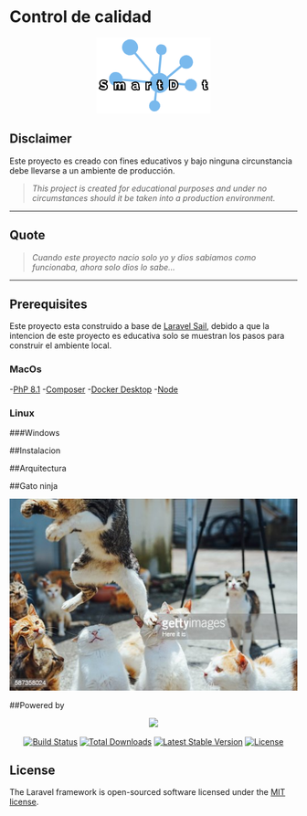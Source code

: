 # Control de calidad
<p align="center">
  <img src="/public/img/SmartDotLogo.png" />
</p>


## Disclaimer
Este proyecto es creado con fines educativos y bajo ninguna circunstancia debe llevarse a un ambiente de producción.
> *This project is created for educational purposes and under no circumstances should it be taken into a production environment.*

------------
## Quote


 > *Cuando este proyecto nacio solo yo y dios sabiamos como funcionaba, ahora solo dios lo sabe...*
 

------------

## Prerequisites
Este proyecto esta construido a base de [Laravel Sail](https://laravel.com/docs/9.x/sail "Laravel Sail"), debido a que la intencion de este proyecto es educativa solo se muestran los pasos para construir el ambiente local.

### MacOs
-[PhP 8.1](https://formulae.brew.sh/formula/php "PhP 8.1")<!-- pagebreak -->
-[Composer](https://getcomposer.org/ "Composer")<!-- pagebreak -->
-[Docker Desktop](https://docs.docker.com/desktop/mac/install/ "Docker Desktop")<!-- pagebreak -->
-[Node](https://formulae.brew.sh/formula/node#default "Node")<!-- pagebreak -->

### Linux


###Windows

##Instalacion

##Arquitectura

##Gato ninja

<p align="center">
  <img src="/public/img/ninjaCat.jpg" />
</p>

##Powered by 
<p align="center"><a href="https://laravel.com" target="_blank"><img src="https://raw.githubusercontent.com/laravel/art/master/logo-lockup/5%20SVG/2%20CMYK/1%20Full%20Color/laravel-logolockup-cmyk-red.svg" width="400"></a></p>

<p align="center">
<a href="https://travis-ci.org/laravel/framework"><img src="https://travis-ci.org/laravel/framework.svg" alt="Build Status"></a>
<a href="https://packagist.org/packages/laravel/framework"><img src="https://img.shields.io/packagist/dt/laravel/framework" alt="Total Downloads"></a>
<a href="https://packagist.org/packages/laravel/framework"><img src="https://img.shields.io/packagist/v/laravel/framework" alt="Latest Stable Version"></a>
<a href="https://packagist.org/packages/laravel/framework"><img src="https://img.shields.io/packagist/l/laravel/framework" alt="License"></a>
</p>

## License

The Laravel framework is open-sourced software licensed under the [MIT license](https://opensource.org/licenses/MIT).